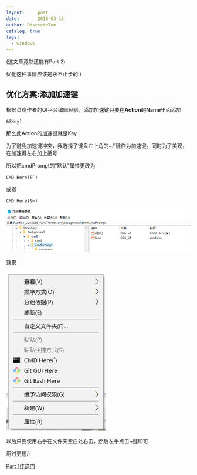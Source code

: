 ```yaml
---
layout:     post
date:       2018-03-13
author: DiscreteTom
catalog: true
tags:
  - windows
---
```


(这文章竟然还能有Part 2)

优化这种事情应该是永不止步的:)

## 优化方案:添加加速键

根据菜鸡作者的Qt平台编辑经验，添加加速键只要在**Action**的**Name**里面添加

```
&[Key]
```

那么此Action的加速键就是Key

为了避免加速键冲突，我选择了键盘左上角的~/`键作为加速键。同时为了美观，在加速键左右加上括号

所以把cmdPrompt的“默认”属性更改为

```
CMD Here(&`)
```

或者

```
CMD Here(&~)
```

![4-1](/img/4-1.png)

效果

![4-2](/img/4-2.png)

以后只要使用右手在文件夹空白处右击，然后左手点击~键即可

用时更短:)

[Part 1传送门](/2018/03/04/如何快速在指定目录启动Windows控制台/)

